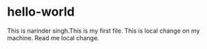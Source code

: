 # hello-world
This is narinder singh.This is my first file.
This is local change on my machine.
Read me local change.